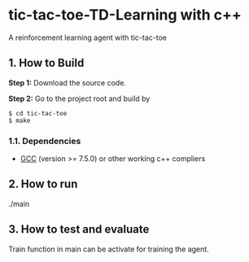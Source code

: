 # tic-tac-toe-TD-Learning with c++
A reinforcement learning agent with tic-tac-toe

## 1. How to Build
**Step 1:** Download the source code.

**Step 2:** Go to the project root and build by
~~~
$ cd tic-tac-toe
$ make
~~~
### 1.1. Dependencies
* [GCC](https://gcc.gnu.org/) (version >= 7.5.0) or other working c++ compliers

## 2. How to run
./main

## 3. How to test and evaluate
Train function in main can be activate for training the agent.
